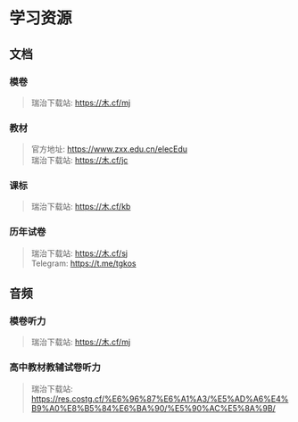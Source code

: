 # 学习资源

## 文档

### 模卷

> 瑞治下载站: <https://木.cf/mj>

### 教材

> 官方地址: <https://www.zxx.edu.cn/elecEdu>  
> 瑞治下载站: <https://木.cf/jc>

### 课标

> 瑞治下载站: <https://木.cf/kb>

### 历年试卷

> 瑞治下载站: <https://木.cf/sj>  
> Telegram: <https://t.me/tgkos>

## 音频

### 模卷听力

> 瑞治下载站: <https://木.cf/mj>

### 高中教材教辅试卷听力

> 瑞治下载站: <https://res.costg.cf/%E6%96%87%E6%A1%A3/%E5%AD%A6%E4%B9%A0%E8%B5%84%E6%BA%90/%E5%90%AC%E5%8A%9B/>
